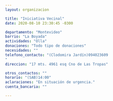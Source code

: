 ```yaml
---
layout: organizacion

title: "Iniciativa Vecinal"
date: 2020-08-10 23:30:45 -0300

departamento: "Montevideo"
barrio: "La Boyada"
actividades: "Olla"
donaciones: "Todo tipo de donaciones"
necesidades: ""
telefono_contacto: "(Clodomira Jardín)094023609
"
direccion: "17 mts. 4961 esq Cno de Las Tropas"

otros_contactos: ""
horario: "(SAB)14:00"
aclaraciones: "En situación de urgencia."
cuenta_bancaria: ""

---
```

